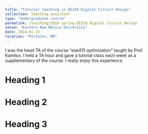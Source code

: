 ```yaml
---
title: "Tutorial teaching in EE310 Digital Circuit Design"
collection: teaching assistant
type: "Undergraduate course"
permalink: /teaching/2019-spring-EE310 Digital Circuit Design
venue: "Eastern New Mexico University"
date: 2014-01-15
location: "Portales, NM"
---
```


I was the head TA of the course “ese415 optimization” taught by Prof. Kamilov. I held a TA hour and gave a tutorial class each week as a supplementary of the course. I really enjoy this experience.

Heading 1
======

Heading 2
======

Heading 3
======
